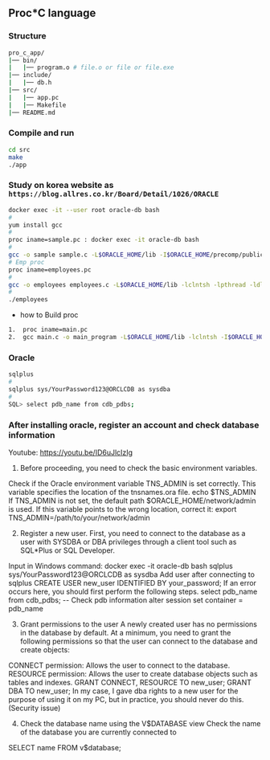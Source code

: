 ## Proc\*C language

### Structure

```bash
pro_c_app/
|── bin/
|   |── program.o # file.o or file or file.exe
|── include/
|   |── db.h
|── src/
|   |── app.pc
|   |── Makefile
|── README.md
```

### Compile and run

```bash
cd src
make
./app
```

### Study on korea website as `https://blog.allres.co.kr/Board/Detail/1026/ORACLE`

```bash
docker exec -it --user root oracle-db bash
#
yum install gcc
#
proc iname=sample.pc : docker exec -it oracle-db bash
#
gcc -o sample sample.c -L$ORACLE_HOME/lib -I$ORACLE_HOME/precomp/public -lclntsh -lpthread -ldl -lm
# Emp proc
proc iname=employees.pc
#
gcc -o employees employees.c -L$ORACLE_HOME/lib -lclntsh -lpthread -ldl -lm -lclntshcore -lnnz19 -lons
#
./employees
```

- how to Build proc

```bash
1.  proc iname=main.pc
2.  gcc main.c -o main_program -L$ORACLE_HOME/lib -lclntsh -I$ORACLE_HOME/precomp/public
```

### Oracle

```bash
sqlplus
#
sqlplus sys/YourPassword123@ORCLCDB as sysdba
#
SQL> select pdb_name from cdb_pdbs;
```

### After installing oracle, register an account and check database information

Youtube: https://youtu.be/ID6uJlcIzIg

1. Before proceeding, you need to check the basic environment variables.

Check if the Oracle environment variable TNS_ADMIN is set correctly. This variable specifies the location of the tnsnames.ora file.
echo $TNS_ADMIN
If TNS_ADMIN is not set, the default path $ORACLE_HOME/network/admin is used.
If this variable points to the wrong location, correct it:
export TNS_ADMIN=/path/to/your/network/admin

2. Register a new user.
   First, you need to connect to the database as a user with SYSDBA or DBA privileges through a client tool such as SQL\*Plus or SQL Developer.

Input in Windows command: docker exec -it oracle-db bash
sqlplus sys/YourPassword123@ORCLCDB as sysdba
Add user after connecting to sqlplus
CREATE USER new_user IDENTIFIED BY your_password;
If an error occurs here, you should first perform the following steps.
select pdb_name from cdb_pdbs; -- Check pdb information
alter session set container = pdb_name

3. Grant permissions to the user
   A newly created user has no permissions in the database by default. At a minimum, you need to grant the following permissions so that the user can connect to the database and create objects:

CONNECT permission: Allows the user to connect to the database.
RESOURCE permission: Allows the user to create database objects such as tables and indexes.
GRANT CONNECT, RESOURCE TO new_user;
GRANT DBA TO new_user; In my case, I gave dba rights to a new user for the purpose of using it on my PC, but in practice, you should never do this. (Security issue)

4. Check the database name using the V$DATABASE view
   Check the name of the database you are currently connected to

SELECT name FROM v$database;
